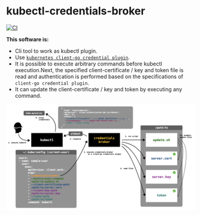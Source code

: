 # kubectl-credentials-broker

[![CI](https://github.com/takumakume/kubectl-credentials-broker/actions/workflows/ci.yml/badge.svg)](https://github.com/takumakume/kubectl-credentials-broker/actions/workflows/ci.yml)

**This software is:**

- Cli tool to work as kubectl plugin.
- Use [`kubernetes client-go credential plugin`](https://kubernetes.io/docs/reference/access-authn-authz/authentication/#client-go-credential-plugins).
- It is possible to execute arbitrary commands before kubectl execution.Next, the specified client-certificate / key and token file is read and authentication is performed based on the specifications of `client-go credential plugin`.
- It can update the client-certificate / key and token by executing any command.

![image](docs/credentials-broker.jpeg)
